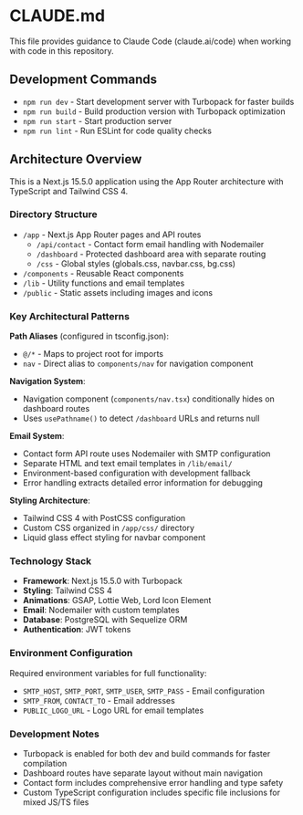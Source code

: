 # CLAUDE.md

This file provides guidance to Claude Code (claude.ai/code) when working with code in this repository.

## Development Commands

- `npm run dev` - Start development server with Turbopack for faster builds
- `npm run build` - Build production version with Turbopack optimization
- `npm run start` - Start production server
- `npm run lint` - Run ESLint for code quality checks

## Architecture Overview

This is a Next.js 15.5.0 application using the App Router architecture with TypeScript and Tailwind CSS 4.

### Directory Structure
- `/app` - Next.js App Router pages and API routes
  - `/api/contact` - Contact form email handling with Nodemailer
  - `/dashboard` - Protected dashboard area with separate routing
  - `/css` - Global styles (globals.css, navbar.css, bg.css)
- `/components` - Reusable React components
- `/lib` - Utility functions and email templates
- `/public` - Static assets including images and icons

### Key Architectural Patterns

**Path Aliases** (configured in tsconfig.json):
- `@/*` - Maps to project root for imports
- `nav` - Direct alias to `components/nav` for navigation component

**Navigation System**:
- Navigation component (`components/nav.tsx`) conditionally hides on dashboard routes
- Uses `usePathname()` to detect `/dashboard` URLs and returns null

**Email System**:
- Contact form API route uses Nodemailer with SMTP configuration
- Separate HTML and text email templates in `/lib/email/`
- Environment-based configuration with development fallback
- Error handling extracts detailed error information for debugging

**Styling Architecture**:
- Tailwind CSS 4 with PostCSS configuration
- Custom CSS organized in `/app/css/` directory
- Liquid glass effect styling for navbar component

### Technology Stack
- **Framework**: Next.js 15.5.0 with Turbopack
- **Styling**: Tailwind CSS 4
- **Animations**: GSAP, Lottie Web, Lord Icon Element
- **Email**: Nodemailer with custom templates
- **Database**: PostgreSQL with Sequelize ORM
- **Authentication**: JWT tokens

### Environment Configuration
Required environment variables for full functionality:
- `SMTP_HOST`, `SMTP_PORT`, `SMTP_USER`, `SMTP_PASS` - Email configuration
- `SMTP_FROM`, `CONTACT_TO` - Email addresses
- `PUBLIC_LOGO_URL` - Logo URL for email templates

### Development Notes
- Turbopack is enabled for both dev and build commands for faster compilation
- Dashboard routes have separate layout without main navigation
- Contact form includes comprehensive error handling and type safety
- Custom TypeScript configuration includes specific file inclusions for mixed JS/TS files